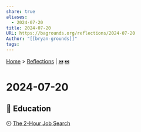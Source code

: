 ```yaml
---  
share: true  
aliases:  
  - 2024-07-20  
title: 2024-07-20  
URL: https://bagrounds.org/reflections/2024-07-20  
Author: "[[bryan-grounds]]"  
tags:   
---  
```

[Home](../index.md) > [Reflections](./index.md) | [⏮️](./2024-07-08.md) [⏭️](./2024-07-22.md)  
# 2024-07-20  
## 🧠 Education  
⏲️ [The 2-Hour Job Search](../books/the-2-hour-job-search.md)  
